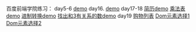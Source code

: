 百度前端学院练习：
day5-6
 [demo](https://uuhh25.github.io/-/day5-6/position.html)
day16.
[demo](https://uuhh25.github.io/-/day16/resume.html)
day17-18
[简历demo](https://uuhh25.github.io/-/day17-18/resume.html)
[乘法表demo](https://uuhh25.github.io/-/day17-18/js_99乘法.html)
[进制转换demo](https://uuhh25.github.io/-/day17-18/js_10-2.html)
[找出和3有关系的数demo](https://uuhh25.github.io/-/day17-18/js_3-muti.html)
day19
[购物列表](https://uuhh25.github.io/-/day19/shop-list.html)
[Dom元素选择1](https://uuhh25.github.io/-/day19/js_selectElement.html)
[Dom元素选择2](https://uuhh25.github.io/-/day19/js_selectElement_Selector.html)
